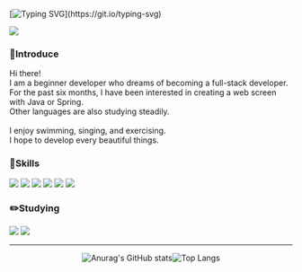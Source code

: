 <!-- Header -->

[![Typing SVG](https://readme-typing-svg.herokuapp.com?font=Koulen&size=30&duration=6000&color=000000&center=%EC%A7%84%EC%8B%A4&vCenter=%EC%A7%84%EC%8B%A4&lines=Hi+there%2C+I'm+KiWoong.;Nice+to+meet+You!)](https://git.io/typing-svg)


<!-- Hits -->
<a href="https://hits.seeyoufarm.com"><img src="https://hits.seeyoufarm.com/api/count/incr/badge.svg?url=https%3A%2F%2Fgithub.com%2FCKWoong%2F&count_bg=%23000000&title_bg=%23000000&icon=github.svg&icon_color=%23FFFFFF&title=GitHub&edge_flat=false"/></a>

<h3>👋Introduce</h3>

Hi there! <br>
I am a beginner developer who dreams of becoming a full-stack developer.<br>
For the past six months, I have been interested in creating a web screen with Java or Spring.<br>
Other languages are also studying steadily.<br>
<br>
I enjoy swimming, singing, and exercising.<br>
I hope to develop every beautiful things. 

<h3>💪Skills</h3>

<img src="https://img.shields.io/badge/JAVA-007396?style=flat-square&logo=Java&logoColor=white"/> <img src="https://img.shields.io/badge/JavaScript-F7DF1E?style=flat-square&logo=JavaScript&logoColor=white"/> <img src="https://img.shields.io/badge/HTML5-E34F26?style=flat-square&logo=HTML5&logoColor=white"/> <img src="https://img.shields.io/badge/Spring-6DB33F?style=flat-square&logo=Spring&logoColor=white"/> <img src="https://img.shields.io/badge/CSS3-1572B6?style=flat-square&logo=CSS3&logoColor=white"/> <img src="https://img.shields.io/badge/MySQL-4479A1?style=flat-square&logo=MySQL&logoColor=white"/> 

<h3>✏️Studying</h3>
    
<img src="https://img.shields.io/badge/Spring Boot-6DB33F?style=flat-square&logo=Spring Boot&logoColor=white"/> <img src="https://img.shields.io/badge/Python-3776AB?style=flat-square&logo=Python&logoColor=white"/>    
    
- - -

<div align=center>
    
<a>![Anurag's GitHub stats](https://github-readme-stats.vercel.app/api?username=CKWoong&show_icons=true&count_private=true&theme=dark)![Top Langs](https://github-readme-stats.vercel.app/api/top-langs/?username=anuraghazra&layout=compact&theme=dark)</a>
    
</div>



    

